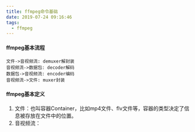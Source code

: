 ```yaml
---
title: ffmpeg命令基础
date: 2019-07-24 09:16:46
tags:
  - ffmpeg
---
```

#### ffmpeg基本流程

```sequence
文件->音视频流: demuxer解封装
音视频流->数据包: decoder解码
数据包->音视频流: encoder编码
音视频流->文件: muxer封装
```

#### ffmpeg基本定义

1. 文件：也叫容器Container，比如mp4文件、flv文件等，容器的类型决定了信息被存放在文件中的位置。
2. 音视频流： 
